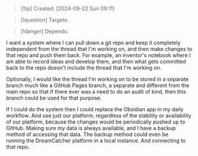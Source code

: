 
>[!tip] Created: [2024-09-22 Sun 09:11]

>[!question] Targets: 

>[!danger] Depends: 

I want a system where I can pull down a git repo and keep it completely independent from the thread that I'm working on, and then make changes to that repo and push them back. For example, an inventor's notebook where I am able to record ideas and develop them, and then what gets committed back to the repo doesn't include the thread that I'm working on. 

Optionally, I would like the thread I'm working on to be stored in a separate branch much like a GitHub Pages branch, a separate and different from the main repo so that if there ever was a need to do an audit of kind, then this branch could be used for that purpose. 

If I could do the system then I could replace the Obsidian app in my daily workflow. And use just our platform, regardless of the stability or availability of our platform, because the changes would be periodically pushed up to GitHub. Making sure my data is always available, and I have a backup method of accessing that data. The backup method could even be running the DreamCatcher platform in a local instance. And connecting to that repo.